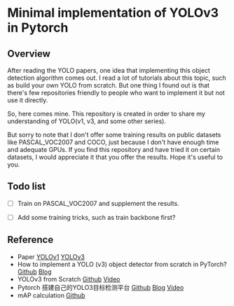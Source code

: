 # Minimal implementation of YOLOv3 in Pytorch 

## Overview
After reading the YOLO papers,
one idea that implementing this object detection algorithm comes out. 
I read a lot of tutorials about this topic, such as build your own YOLO from scratch.
But one thing I found out is that there's few repositories friendly to people who want to implement it but not use it directly.

So, here comes mine. 
This repository is created in order to share my understanding of YOLO(v1, v3, and some other series).

But sorry to note that I don't offer some training results on public datasets like PASCAL_VOC2007 and COCO, 
just because I don't have enough time and adequate GPUs.
If you find this repository and have tried it on certain datasets, 
I would appreciate it that you offer the results.
Hope it's useful to you.

## Todo list

- [ ] Train on PASCAL_VOC2007 and supplement the results.

- [ ] Add some training tricks, such as train backbone first?

## Reference
- Paper [YOLOv1](https://arxiv.org/abs/1506.02640) [YOLOv3](https://arxiv.org/abs/1804.02767)
- How to implement a YOLO (v3) object detector from scratch in PyTorch? [Github](https://github.com/ayooshkathuria/pytorch-yolo-v3) [Blog](https://blog.paperspace.com/how-to-implement-a-yolo-object-detector-in-pytorch/)
- YOLOv3 from Scratch [Github](https://github.com/aladdinpersson/Machine-Learning-Collection/tree/master/ML/Pytorch/object_detection/YOLOv3) [Video](https://www.youtube.com/watch?v=Grir6TZbc1M)
- Pytorch 搭建自己的YOLO3目标检测平台 [Github](https://github.com/bubbliiiing/yolo3-pytorch) [Blog](https://blog.csdn.net/weixin_44791964/article/details/105310627) [Video](https://www.bilibili.com/video/BV1Hp4y1y788?from=search&seid=18024492462159540693&spm_id_from=333.337.0.0)
- mAP calculation [Github](https://github.com/Cartucho/mAP)